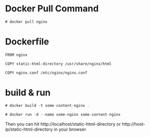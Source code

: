 # Docker Pull Command
``` javascript
# docker pull nginx
```

# Dockerfile
``` bash
FROM nginx

COPY static-html-directory /usr/share/nginx/html

COPY nginx.conf /etc/nginx/nginx.conf
```

# build & run
``` javascript
# docker build -t some-content-nginx .

# docker run -d --name some-nginx some-content-nginx
```
Then you can hit http://localhost/static-html-directory or http://host-ip/static-html-directory in your browser.